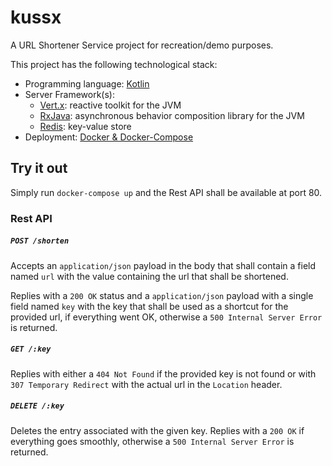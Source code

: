 # kussx
A URL Shortener Service project for recreation/demo purposes.

This project has the following technological stack:
* Programming language: [Kotlin](https://kotlinlang.org)
* Server Framework(s): 
  * [Vert.x](http://vertx.io): reactive toolkit for the JVM 
  * [RxJava](https://github.com/ReactiveX/RxJava): asynchronous behavior composition library for the JVM 
  * [Redis](https://redis.io): key-value store
* Deployment: [Docker & Docker-Compose](https://docker.com)


## Try it out

Simply run `docker-compose up` and the Rest API shall be available at port 80.


### Rest API
##### `POST /shorten`
Accepts an `application/json` payload in the body that shall contain a field named `url` 
with the value containing the url that shall be shortened.

Replies with a `200 OK` status and a `application/json` payload with a single field named `key` 
with the key that shall be used as a shortcut for the provided url, if everything went OK, 
otherwise a `500 Internal Server Error` is returned.

##### `GET /:key`
Replies with either a `404 Not Found` if the provided key is not found or with `307 Temporary Redirect` 
with the actual url in the `Location` header. 

##### `DELETE /:key`
Deletes the entry associated with the given key.
Replies with a `200 OK` if everything goes smoothly, otherwise a `500 Internal Server Error` is returned.
